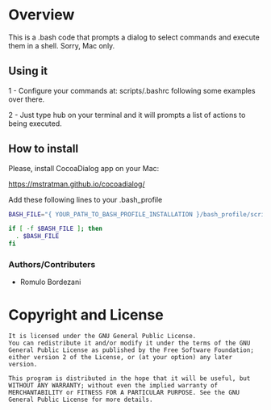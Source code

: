 # Overview
This is a .bash code that prompts a dialog to select commands and execute them in a shell.
Sorry, Mac only.

## Using it

1 - Configure your commands at: scripts/.bashrc following some examples over there.

2 - Just type hub on your terminal and it will prompts a list of actions to being executed. 


## How to install 
Please, install CocoaDialog app on your Mac: 

>
https://mstratman.github.io/cocoadialog/


Add these following lines to your .bash_profile

```bash
BASH_FILE="{ YOUR_PATH_TO_BASH_PROFILE_INSTALLATION }/bash_profile/scripts/.bashrc"

if [ -f $BASH_FILE ]; then
  . $BASH_FILE
fi
```



### Authors/Contributers
- Romulo Bordezani



# Copyright and License

````
It is licensed under the GNU General Public License. 
You can redistribute it and/or modify it under the terms of the GNU General Public License as published by the Free Software Foundation; either version 2 of the License, or (at your option) any later version.

This program is distributed in the hope that it will be useful, but WITHOUT ANY WARRANTY; without even the implied warranty of MERCHANTABILITY or FITNESS FOR A PARTICULAR PURPOSE. See the GNU General Public License for more details.

````
